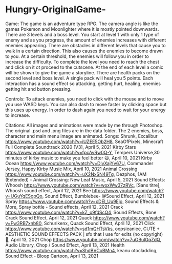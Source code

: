 # Hungry-OriginalGame-

Game:
The game is an adventure type RPG. The camera angle is like the games Pokemon and Moonlighter where it is mostly pointed downwards.
There are 3 levels and a boss level. 
You start at level 1 with only 1 type of enemy and as you progress, the amount of enemies increases with different enemies appearing.
There are obstacles in different levels that cause you to walk in a certain direction.
This also causes the enemies to become drawn to you. At a certain threshold, the
enemies will follow you in order to increase the difficulty.
To complete the level you need to reach the chest and click on it ot proceed to the cutscene. At
the end of each level a comic will be shown to give the game a storyline. 
There are health packs on the second level and boss level. A single pack will heal you 5 points.
Each interaction has a sound effect so attacking, getting hurt, healing, enemies getting
hit and button pressing.

Controls:
To attack enemies, you need to click with the mouse and to move you use WASD keys. You can also dash
to move faster by clicking space but this uses up energy. In order to dash again you
need to wait for your energy to increase.

Citations:
All images and animations were made by me through Photoshop. The original .psd and .png
files are in the data folder. The 2 enemies, boss, character and main menu image are animated.
Songs:
Shrunk, Excalibur
https://www.youtube.com/watch?v=iUZEE5Ob2H8, SeaOfPixels, Minecraft Full
Complete Soundtrack 2020 [V3], April 5, 2021
Kirby Stars
https://www.youtube.com/watch?v=fpcAvRw0Q-Y, Tempers Universe,30 minutes of
kirby music to make you feel better 😃, April 10, 2021
Kirby Ocean
https://www.youtube.com/watch?v=DlyXajYv67U, Commander Jersey, Happy Kirby
Music Mix, April 10, 2021
Animal Crossing
https://www.youtube.com/watch?v=uX2NxSN49Tg, Dezphos, 1AM (Extended) - Animal
Crossing: New Leaf Music, April 5, 2021
Sound Effects:
Whoosh
https://www.youtube.com/watch?v=woxWw37zRVc, [Sans titre], Whoosh sound effect,
April 12, 2021
Bee
https://www.youtube.com/watch?v=UGuYqESopQo, Sound Effect, Bumblebee-
@Sound Effect, April 12, 2021
Spray
https://www.youtube.com/watch?v=cDEl_Uu9Ejo, Sound Effects & More, Spray bottle -
Sound effects, April 12, 2021
Crack
https://www.youtube.com/watch?v=kZ_o9fdScQ4, Sound Effects, Bone Crack Sound
Effect, April 12, 2021
Quack
https://www.youtube.com/watch?v=Fw3RB7xnb80, Schurikenx, Quack Sound Effect,
April 12, 2021
Click
https://www.youtube.com/watch?v=sd1mQHTsVks, oopsieaniee, CUTE + AESTHETIC
SOUND EFFECTS PACK | sfx that I use for edits (no copyright) 🐻, April 13, 2021
Chop
https://www.youtube.com/watch?v=7uOBulGqZdQ, Audio Library, Chop / Sound Effect,
April 13, 2021
Health
https://www.youtube.com/watch?v=ShdBVCoBMn4, keanu otocladding, Sound Effect -
Bloop Cartoon, April 13, 2021
